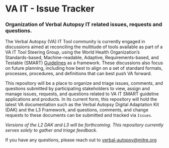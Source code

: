 # VA IT - Issue Tracker
### Organization of Verbal Autopsy IT related issues, requests and questions.

The Verbal Autopsy (VA) IT Tool community is currently engaged in discussions aimed at reconciling the multitude of tools available as part of a VA IT Tool Steering Group, using the World Health Organization’s Standards-based, Machine-readable, Adaptive, Requirements-based, and Testable (SMART) [Guidelines]([url](https://www.who.int/teams/digital-health-and-innovation/smart-guidelines)) as a framework. These discussions also focus on future planning, including how best to align on a set of standard formats, processes, procedures, and definitions that can best push VA forward.

This repository will be a place to organize and triage issues, comments, and questions submitted by participating stakeholders to view, assign and manage issues, requests, and questions related to VA IT SMART guideline applications and products.  In its current form, this repository will hold the latest VA documentation such as the Verbal Autopsy Digital Adaptation Kit (DAK) and the L3 Framework, and questions, comments, and change requests to these documents can be submitted and tracked via `Issues`.

_Versions of the L2 DAK and L3 will be forthcoming. This repository currently serves solely to gather and triage feedback._

If you have any questions, please reach out to verbal-autopsy@mitre.org
